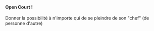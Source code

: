 #### Open Court !

Donner la possibilité à n'importe qui de se pleindre de son "chef" (de personne d'autre)
